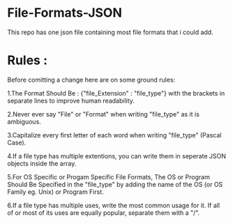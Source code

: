 # File-Formats-JSON
This repo has one json file containing most file formats that i could add.

# Rules :
Before comitting a change here are on some ground rules:

1.The Format Should Be : {"file_Extension" : "file_type"} with the brackets in separate lines to improve human readability.

2.Never ever say "File" or "Format" when writing "file_type" as it is ambiguous. 

3.Capitalize every first letter of each word when writing "file_type" (Pascal Case).

4.If a file type has multiple extentions, you can write them in seperate JSON objects inside the array.

5.For OS Specific or Progam Specific File Formats, 
The OS or Program Should Be Specified in the "file_type" by adding the name of the OS (or OS Family eg. Unix) or Program First. 

6.If a file type has multiple uses, write the most common usage for it. If all of or most of its uses are equally popular, separate them with a "/".